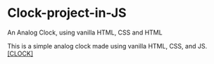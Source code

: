 # Clock-project-in-JS
An Analog Clock, using vanilla HTML, CSS and HTML

This is a simple analog clock made using vanilla HTML, CSS, and JS.
<br>
<a target="_blank" href="https://arindal1.github.io/AnalogClock-in-JS/">[CLOCK]</a>
